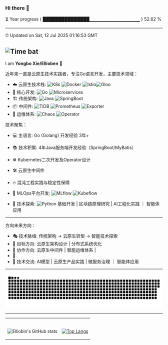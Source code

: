 ### Hi there 👋

⏳ Year progress { ███████████████▁▁▁▁▁▁▁▁▁▁▁▁▁▁▁ } 52.62 %

---

⏰ Updated on Sat, 12 Jul 2025 01:16:53 GMT

![Time bat](https://img.shields.io/badge/TimeBar-v1.0-red.svg)
---






I am **Yongbo Xie/Ellioben** 🤗

近年来一直是云原生技术实践者，专注Go语言开发，主要技术领域：

- ☁️ 云原生技术栈: ![K8s](https://img.shields.io/badge/Kubernetes-326CE5?logo=kubernetes&logoColor=white) ![Docker](https://img.shields.io/badge/Docker-2496ED?logo=docker&logoColor=white) ![Istio](https://img.shields.io/badge/Istio-466BB0?logo=istio&logoColor=white)![Gloo](https://img.shields.io/badge/Gloo_Gateway-0F172A?logo=soloio&logoColor=white)
- 🚀 核心开发: ![Go](https://img.shields.io/badge/Go-00ADD8?logo=go&logoColor=white) ![Microservices](https://img.shields.io/badge/Microservices-009688?logo=api&logoColor=white)
- 🏗️ 传统架构: ![Java](https://img.shields.io/badge/Java-007396?logo=java&logoColor=white) ![SpringBoot](https://img.shields.io/badge/Spring_Boot-6DB33F?logo=springboot&logoColor=white)
- 📦 中间件: ![TiDB](https://img.shields.io/badge/TiDB-000000?logo=tidb&logoColor=white) ![Prometheus](https://img.shields.io/badge/Prometheus-E6522C?logo=prometheus&logoColor=white) ![Exporter](https://img.shields.io/badge/Exporter-7E57C2?logo=prometheus&logoColor=white)
- 🔧 运维体系: ![Chaos](https://img.shields.io/badge/Chaos_Engineering-FF0000?logo=chaos-engineering&logoColor=white) ![Operator](https://img.shields.io/badge/Operator_Framework-0FBA9C?logo=redhat-openshift&logoColor=white)

技术聚焦：
- 💻 主语言: Go (Golang) 开发经验 3年+
- 📚 技术积累: 4年Java服务端开发经验（SpringBoot/MyBatis）
- ☸️ Kubernetes二次开发及Operator设计
- 🛠 云原生中间件
- 🔥 混沌工程实践与稳定性保障
- 🚢 MLOps平台开发: ![MLflow](https://img.shields.io/badge/MLflow-0194E2?logo=mlflow&logoColor=white) ![Kubeflow](https://img.shields.io/badge/Kubeflow-326CE5?logo=kubernetes&logoColor=white)


- 🧠 技术探索: ![Python](https://img.shields.io/badge/Python-3776AB?logo=python&logoColor=white) 基础开发 | 区块链原理研究 | AI工程化实践 ｜ 智能体应用

---
方向未来方向：

- 🎭 技术脉络: 传统架构 → 云原生转型 → 智能技术探索
- 🌱 目标方向: 云原生架构设计 | 分布式系统优化
- 👯 协作方向: 云原生中间件 | 智能运维体系 |
- 👾  
- 💬 技术交流: AI模型 | 云原生产品实践 | 微服务治理 ｜ 智能体应用

---

<div align="center">
  <img src="https://raw.githubusercontent.com/Ellioben/Ellioben/main/assets/github-snake-dark.svg" >
</div>


--- 

<!-- Social -->
<table width="100%" frame=void >
<tr>
  <td align="center">
  <strong>&nbsp </strong>
    
 ![Elliobin's GitHub stats](https://github-readme-stats.vercel.app/api?username=Ellioben&show_icons=true&theme=radical) 

  
  </td>

  <td align="center">
  <strong>&nbsp</strong>
    
  [![Top Langs](https://github-readme-stats.vercel.app/api/top-langs/?username=Ellioben&layout=compact&theme=radical)](https://github.com/anuraghazra/github-readme-stats)

  </td>
</tr>
</table>


